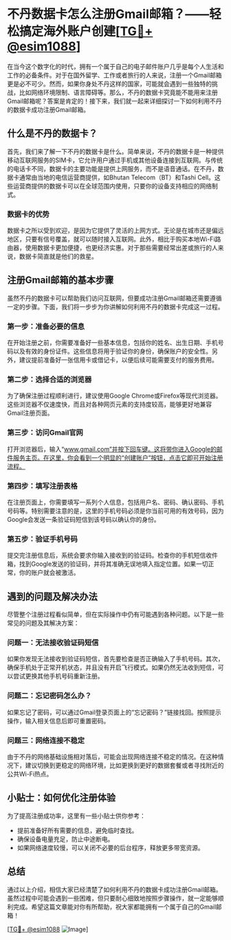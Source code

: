 # 不丹数据卡怎么注册Gmail邮箱？——轻松搞定海外账户创建[[TG💪+ @esim1088](https://t.me/s/esim1088)]

在当今这个数字化的时代，拥有一个属于自己的电子邮件账户几乎是每个人生活和工作的必备条件。对于在国外留学、工作或者旅行的人来说，注册一个Gmail邮箱更是必不可少。然而，如果你身处不丹这样的国家，可能就会遇到一些独特的挑战，比如网络环境限制、语言障碍等。那么，不丹的数据卡究竟能不能用来注册Gmail邮箱呢？答案是肯定的！接下来，我们就一起来详细探讨一下如何利用不丹的数据卡成功注册Gmail邮箱。

## 什么是不丹的数据卡？

首先，我们来了解一下不丹的数据卡是什么。简单来说，不丹的数据卡是一种提供移动互联网服务的SIM卡，它允许用户通过手机或其他设备连接到互联网。与传统的电话卡不同，数据卡的主要功能是提供上网服务，而不是语音通话。在不丹，数据卡通常由当地的电信运营商提供，如Bhutan Telecom（BT）和Tashi Cell。这些运营商提供的数据卡可以在全球范围内使用，只要你的设备支持相应的网络制式。

### 数据卡的优势

数据卡之所以受到欢迎，是因为它提供了灵活的上网方式。无论是在城市还是偏远地区，只要有信号覆盖，就可以随时接入互联网。此外，相比于购买本地Wi-Fi路由器，使用数据卡更加便捷，也更经济实惠。对于那些需要经常出差或旅行的人来说，数据卡简直就是他们的救星。

## 注册Gmail邮箱的基本步骤

虽然不丹的数据卡可以帮助我们访问互联网，但要成功注册Gmail邮箱还需要遵循一定的步骤。下面，我们将一步步为你讲解如何利用不丹的数据卡完成这一过程。

### 第一步：准备必要的信息

在开始注册之前，你需要准备好一些基本信息，包括你的姓名、出生日期、手机号码以及有效的身份证件。这些信息将用于验证你的身份，确保账户的安全性。另外，建议提前准备好一张信用卡或借记卡，以便后续可能需要支付的服务费用。

### 第二步：选择合适的浏览器

为了确保注册过程顺利进行，建议使用Google Chrome或Firefox等现代浏览器。这些浏览器不仅速度快，而且对各种网页元素的支持度较高，能够更好地兼容Gmail注册页面。

### 第三步：访问Gmail官网

打开浏览器后，输入“www.gmail.com”并按下回车键。这将带你进入Google的邮件服务主页。在这里，你会看到一个明显的“创建账户”按钮，点击它即可开始注册流程。

### 第四步：填写注册表格

在注册页面上，你需要填写一系列个人信息，包括用户名、密码、确认密码、手机号码等。特别需要注意的是，这里的手机号码必须是你当前可用的有效号码，因为Google会发送一条验证码短信到该号码以确认你的身份。

### 第五步：验证手机号码

提交完注册信息后，系统会要求你输入接收到的验证码。检查你的手机短信收件箱，找到Google发送的验证码，并将其准确无误地填入指定位置。如果一切正常，你的账户就会被激活。

## 遇到的问题及解决办法

尽管整个注册过程看似简单，但在实际操作中仍有可能遇到各种问题。以下是一些常见的问题及其解决方案：

### 问题一：无法接收验证码短信

如果你发现无法接收到验证码短信，首先要检查是否正确输入了手机号码。其次，确保手机处于正常开机状态，并且没有开启飞行模式。如果仍然无法收到短信，可以尝试更换其他手机号码重新注册。

### 问题二：忘记密码怎么办？

如果忘记了密码，可以通过Gmail登录页面上的“忘记密码？”链接找回。按照提示操作，输入相关信息后即可重置密码。

### 问题三：网络连接不稳定

由于不丹的网络基础设施相对落后，可能会出现网络连接不稳定的情况。在这种情况下，建议切换到更稳定的网络环境，比如更换到更好的数据套餐或者寻找附近的公共Wi-Fi热点。

## 小贴士：如何优化注册体验

为了提高注册成功率，这里有一些小贴士供你参考：

- 提前准备好所有需要的信息，避免临时查找。
- 确保设备电量充足，防止中途断电。
- 如果网络速度较慢，可以关闭不必要的后台程序，释放更多带宽资源。

## 总结

通过以上介绍，相信大家已经清楚了如何利用不丹的数据卡成功注册Gmail邮箱。虽然过程中可能会遇到一些困难，但只要耐心细致地按照步骤操作，就一定能够顺利完成。希望这篇文章能对你有所帮助，祝大家都能拥有一个属于自己的Gmail邮箱！

[[TG💪+ @esim1088](https://t.me/s/esim1088) ![Image](https://i.postimg.cc/4NQfJmqS/Snipaste-2025-05-13-00-14-12.png)]